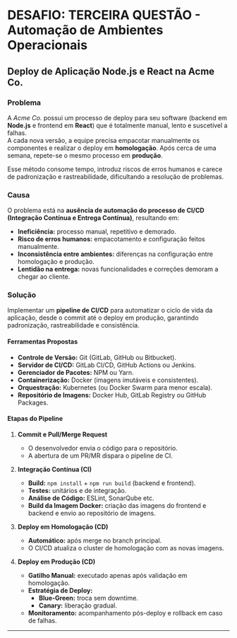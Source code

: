 # DESAFIO: TERCEIRA QUESTÃO - Automação de Ambientes Operacionais

## Deploy de Aplicação Node.js e React na Acme Co.

### Problema

A _Acme Co._ possui um processo de deploy para seu software (backend em **Node.js** e frontend em **React**) que é totalmente manual, lento e suscetível a falhas.  
A cada nova versão, a equipe precisa empacotar manualmente os componentes e realizar o deploy em **homologação**. Após cerca de uma semana, repete-se o mesmo processo em **produção**.

Esse método consome tempo, introduz riscos de erros humanos e carece de padronização e rastreabilidade, dificultando a resolução de problemas.

### Causa

O problema está na **ausência de automação do processo de CI/CD (Integração Contínua e Entrega Contínua)**, resultando em:

- **Ineficiência:** processo manual, repetitivo e demorado.
- **Risco de erros humanos:** empacotamento e configuração feitos manualmente.
- **Inconsistência entre ambientes:** diferenças na configuração entre homologação e produção.
- **Lentidão na entrega:** novas funcionalidades e correções demoram a chegar ao cliente.

### Solução

Implementar um **pipeline de CI/CD** para automatizar o ciclo de vida da aplicação, desde o commit até o deploy em produção, garantindo padronização, rastreabilidade e consistência.

#### Ferramentas Propostas

- **Controle de Versão:** Git (GitLab, GitHub ou Bitbucket).
- **Servidor de CI/CD:** GitLab CI/CD, GitHub Actions ou Jenkins.
- **Gerenciador de Pacotes:** NPM ou Yarn.
- **Containerização:** Docker (imagens imutáveis e consistentes).
- **Orquestração:** Kubernetes (ou Docker Swarm para menor escala).
- **Repositório de Imagens:** Docker Hub, GitLab Registry ou GitHub Packages.

#### Etapas do Pipeline

1. **Commit e Pull/Merge Request**

   - O desenvolvedor envia o código para o repositório.
   - A abertura de um PR/MR dispara o pipeline de CI.

2. **Integração Contínua (CI)**

   - **Build:** `npm install` + `npm run build` (backend e frontend).
   - **Testes:** unitários e de integração.
   - **Análise de Código:** ESLint, SonarQube etc.
   - **Build da Imagem Docker:** criação das imagens do frontend e backend e envio ao repositório de imagens.

3. **Deploy em Homologação (CD)**

   - **Automático:** após merge no branch principal.
   - O CI/CD atualiza o cluster de homologação com as novas imagens.

4. **Deploy em Produção (CD)**
   - **Gatilho Manual:** executado apenas após validação em homologação.
   - **Estratégia de Deploy:**
     - **Blue-Green:** troca sem downtime.
     - **Canary:** liberação gradual.
   - **Monitoramento:** acompanhamento pós-deploy e rollback em caso de falhas.

---

